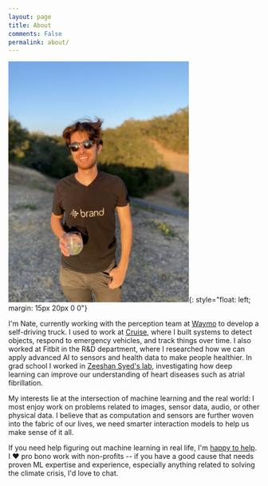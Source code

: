 ```yaml
---
layout: page
title: About
comments: False
permalink: about/
---
```


![me](/assets/about/me.jpg){: style="float: left; margin: 15px 20px 0 0"}

I'm Nate, currently working with the perception team at [Waymo](http://waymo.com) to develop a self-driving truck. I used to work at [Cruise](http://getcruise.com), where I built systems to detect objects, respond to emergency vehicles, and track things over time. I also worked at Fitbit in the R&D department, where I researched how we can apply advanced AI to sensors and health data to make people healthier. In grad school I worked in [Zeeshan Syed's lab](https://healthatscale.com/leadership/), investigating how deep learning can improve our understanding of heart diseases such as atrial fibrillation.

My interests lie at the intersection of machine learning and the real world: I most enjoy work on problems related to images, sensor data, audio, or other physical data. I believe that as computation and sensors are further woven into the fabric of our lives, we need smarter interaction models to help us make sense of it all.

If you need help figuring out machine learning in real life, I'm [happy to help](contact@sente.solutions). I ❤️  pro bono work with non-profits -- if you have a good cause that needs proven ML expertise and experience, especially anything related to solving the climate crisis, I'd love to chat.
